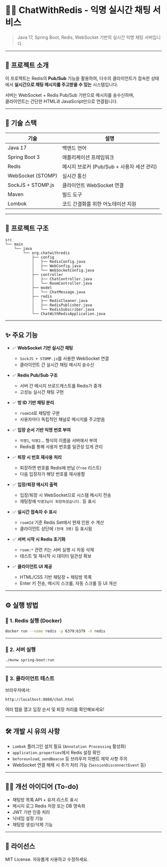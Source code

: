 # 🧑‍💬 ChatWithRedis - 익명 실시간 채팅 서비스

> Java 17, Spring Boot, Redis, WebSocket 기반의 실시간 익명 채팅 서버입니다.

---

## 🚀 프로젝트 소개

이 프로젝트는 Redis의 **Pub/Sub** 기능을 활용하여,
다수의 클라이언트가 접속한 상태에서 **실시간으로 채팅 메시지를 주고받을 수 있는** 시스템입니다.

서버는 WebSocket + Redis Pub/Sub 기반으로 메시지를 송수신하며,  
클라이언트는 간단한 HTML과 JavaScript만으로 연결됩니다.

---

## 🔧 기술 스택

| 기술 | 설명 |
|------|------|
| Java 17 | 백엔드 언어 |
| Spring Boot 3 | 애플리케이션 프레임워크 |
| Redis | 메시지 브로커 (Pub/Sub + 사용자 세션 관리) |
| WebSocket (STOMP) | 실시간 통신 |
| SockJS + STOMP.js | 클라이언트 WebSocket 연결 |
| Maven | 빌드 도구 |
| Lombok | 코드 간결화를 위한 어노테이션 지원 |

---

## 📁 프로젝트 구조

```
src
└── main
    └── java
        └── org.chatwithredis
            ├── config
            │   ├── RedisConfig.java
            │   ├── WebConfig.java
            │   └── WebSocketConfig.java
            ├── controller
            │   ├── ChatController.java
            │   └── RoomController.java
            ├── model
            │   └── ChatMessage.java
            ├── redis
            │   ├── RedisCleaner.java
            │   ├── RedisPublisher.java
            │   └── RedisSubscriber.java
            └── ChatWithRedisApplication.java
```

---

## ✨ 주요 기능

- ✅ **WebSocket 기반 실시간 채팅**
    - `SockJS + STOMP.js`를 사용한 WebSocket 연결
    - 클라이언트 간 실시간 채팅 메시지 송수신

- ✅ **Redis Pub/Sub 구조**
    - 서버 간 메시지 브로드캐스트를 Redis가 중개
    - 고성능 실시간 채팅 구현

- ✅ **방 ID 기반 채팅 분리**
    - `roomId`로 채팅방 구분
    - 사용자마다 독립적인 채널로 메시지를 주고받음

- ✅ **입장 순서 기반 익명 번호 부여**
    - `익명1`, `익명2`... 형식의 이름을 서버에서 부여
    - Redis를 통해 사용자 번호를 일관성 있게 관리

- ✅ **퇴장 시 번호 재사용 처리**
    - 퇴장하면 번호를 Redis에 반납 (`free` 리스트)
    - 다음 입장자가 해당 번호를 재사용함

- ✅ **입장/퇴장 메시지 출력**
    - 입장/퇴장 시 WebSocket으로 시스템 메시지 전송
    - 채팅창에 `익명3님이 퇴장하셨습니다.` 등 표시

- ✅ **실시간 접속자 수 표시**
    - `roomId` 기준 Redis Set에서 현재 인원 수 계산
    - 클라이언트 상단에 `(현재 3명)` 등 표시됨

- ✅ **서버 시작 시 Redis 초기화**
    - `room:*` 관련 키는 서버 실행 시 자동 삭제
    - 테스트 및 재시작 시 데이터 일관성 확보

- ✅ **클라이언트 UI 제공**
    - HTML/CSS 기반 채팅창 + 채팅방 목록
    - Enter 키 전송, 메시지 스크롤, 자동 스크롤 등 UI 개선

---

## ⚙️ 실행 방법

### 🔸 1. Redis 실행 (Docker)

```bash
docker run --name redis -p 6379:6379 -d redis
```

---

### 🔸 2. 서버 실행

```bash
./mvnw spring-boot:run
```

---

### 🔸 3. 클라이언트 테스트

브라우저에서:

```
http://localhost:8080/chat.html
```

여러 탭을 열고 입장 순서 및 퇴장 처리를 확인해보세요!

---

## 🛠️ 개발 시 유의 사항

- `Lombok` 플러그인 설치 필요 (`Annotation Processing` 활성화)
- `application.properties`에서 Redis 설정 확인
- `beforeunload`, `sendBeacon` 등 브라우저 이벤트 제약 사항 주의
- WebSocket 연결 해제 시 추가 처리 가능 (`SessionDisconnectEvent` 등)

---

## 🙋‍♂️ 개선 아이디어 (To-do)

- 채팅방 목록 API + 유저 리스트 표시
- 메시지 로그 Redis 저장 또는 DB 영속화
- JWT 기반 인증 처리
- 닉네임 설정 기능
- 채팅방 생성/삭제 기능

---

## 📜 라이선스

MIT License. 자유롭게 사용하고 수정하세요.